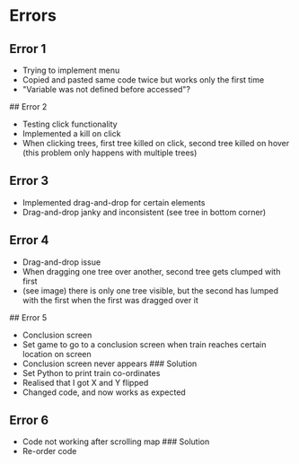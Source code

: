 # Errors

## Error 1
- Trying to implement menu
- Copied and pasted same code twice but works only the first time
- "Variable was not defined before accessed"?

## Error 2
- Testing click functionality
- Implemented a kill on click
- When clicking trees, first tree killed on click, second tree killed on hover (this problem only happens with multiple trees)

## Error 3
- Implemented drag-and-drop for certain elements
- Drag-and-drop janky and inconsistent (see tree in bottom corner)

## Error 4
- Drag-and-drop issue
- When dragging one tree over another, second tree gets clumped with first
- (see image) there is only one tree visible, but the second has lumped with the first when the first was dragged over it

## Error 5
- Conclusion screen
- Set game to go to a conclusion screen when train reaches certain location on screen
- Conclusion screen never appears
### Solution
- Set Python to print train co-ordinates
- Realised that I got X and Y flipped
- Changed code, and now works as expected

## Error 6
- Code not working after scrolling map
### Solution
- Re-order code
